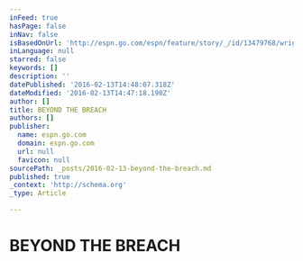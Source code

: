 ```yaml
---
inFeed: true
hasPage: false
inNav: false
isBasedOnUrl: 'http://espn.go.com/espn/feature/story/_/id/13479768/wright-thompson-life-loss-renewal-new-orleans-10-years-hurricane-katrina'
inLanguage: null
starred: false
keywords: []
description: ''
datePublished: '2016-02-13T14:48:07.318Z'
dateModified: '2016-02-13T14:47:18.190Z'
author: []
title: BEYOND THE BREACH
authors: []
publisher:
  name: espn.go.com
  domain: espn.go.com
  url: null
  favicon: null
sourcePath: _posts/2016-02-13-beyond-the-breach.md
published: true
_context: 'http://schema.org'
_type: Article

---
```

# BEYOND THE BREACH